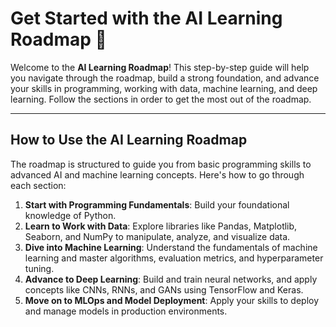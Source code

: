 # Get Started with the AI Learning Roadmap 🚀

Welcome to the **AI Learning Roadmap**! This step-by-step guide will help you navigate through the roadmap, build a strong foundation, and advance your skills in programming, working with data, machine learning, and deep learning. Follow the sections in order to get the most out of the roadmap.

* * *

## **How to Use the AI Learning Roadmap**

The roadmap is structured to guide you from basic programming skills to advanced AI and machine learning concepts. Here's how to go through each section:

1. **Start with Programming Fundamentals**: Build your foundational knowledge of Python.
2. **Learn to Work with Data**: Explore libraries like Pandas, Matplotlib, Seaborn, and NumPy to manipulate, analyze, and visualize data.
3. **Dive into Machine Learning**: Understand the fundamentals of machine learning and master algorithms, evaluation metrics, and hyperparameter tuning.
4. **Advance to Deep Learning**: Build and train neural networks, and apply concepts like CNNs, RNNs, and GANs using TensorFlow and Keras.
5. **Move on to MLOps and Model Deployment**: Apply your skills to deploy and manage models in production environments.

